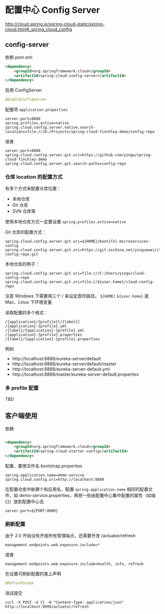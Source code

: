 # 配置中心 Config Server

http://cloud.spring.io/spring-cloud-static/spring-cloud.html#_spring_cloud_config

## config-server

依赖 pom.xml
```xml
<dependency>
    <groupId>org.springframework.cloud</groupId>
    <artifactId>spring-cloud-config-server</artifactId>
</dependency>
```

启用 ConfigServer
```java
@EnableConfigServer
```

配置项 `application.properties`
```properties
server.port=8888
spring.profiles.active=native
spring.cloud.config.server.native.search-locations=file:///D:/Projects/spring-cloud-finchley-demo/config-repo
```
或者
```properties
server.port=8888
spring.cloud.config.server.git.uri=https://github.com/yingw/spring-cloud-finchley-demo
spring.cloud.config.server.git.search-paths=config-repo
```

### 仓库 location 的配置方式

有多个方式来配置仓库位置：
- 本地仓库
- Git 仓库
- SVN 仓库等

使用本地仓库方式一定要设置 `spring.profiles.active=native`

Git 仓库的配置方式：
```properties
spring.cloud.config.server.git.uri=${HOME}/bootiful-microservices-config
spring.cloud.config.server.git.uri=https://git.oschina.net/yinguowei/cloud-config-repo.git
```

本地仓库的例子：
```properties
spring.cloud.config.server.git.uri=file:///C:/Users/yingu/cloud-config-repo
spring.cloud.config.server.git.uri=file://${user.home}/cloud-config-repo 
```
注意 Windows 下需要用三个 / 来设定盘符路径。 `$[HOME]` `${user.home}`  是 Mac、Linux 下环境变量

读取配置的多个格式：
```
/{application}/{profile}[/{label}]
/{application}-{profile}.yml
/{label}/{application}-{profile}.yml
/{application}-{profile}.properties
/{label}/{application}-{profile}.properties
```

例如

- http://localhost:8888/eureka-server/default
- http://localhost:8888/eureka-server/default/master
- http://localhost:8888/eureka-server-default.yml
- http://localhost:8888/master/eureka-server-default.properties

### 多 profile 配置

TBD

## 客户端使用

依赖
```xml

<dependency>
    <groupId>org.springframework.cloud</groupId>
    <artifactId>spring-cloud-starter-config</artifactId>
</dependency>
```

配置，要用文件名 bootstrap.properties
```properties
spring.application.name=demo-service
spring.cloud.config.uri=http://localhost:8888
```

在配置仓库中新建个和应用名，配置 `spring.application.name` 相同的配置文件，如 demo-service.properties，再把一些由配置中心集中配置的属性（如端口）放到配置中心去
```properties
server.port=${PORT:8000}
```

### 刷新配置
由于 2.0 开始没有开放所有管理端点，还需要开发 /actuator/refresh
```properties
management.endpoints.web.exposure.include=*
```
或者
```properties
management.endpoints.web.exposure.include=health, info, refresh
```

在设置可刷新配置的类上声明
```java
@RefreshScope
```

测试提交
```
curl -X POST -d {} -H "Content-Type: application/json" http://localhost:9999/actuator/refresh
```